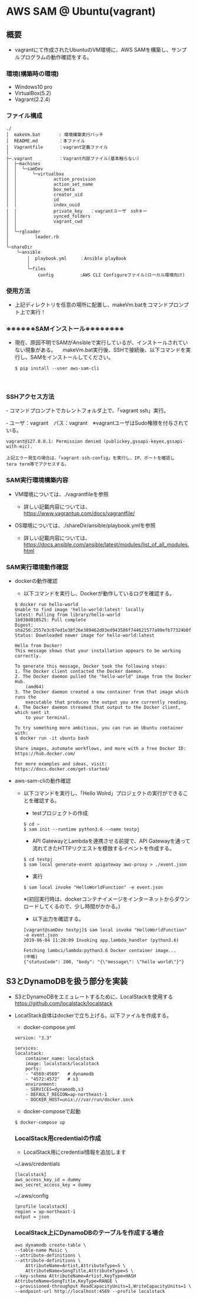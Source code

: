 # AWS SAM @ Ubuntu(vagrant)

## 概要
- vagrantにて作成されたUbuntuのVM環境に、AWS SAMを構築し、サンプルプログラムの動作確認をする。

### 環境(構築時の環境)
- Windows10 pro
- VirtualBox(5.2)
- Vagrant(2.2.4)

### ファイル構成

~~~
./
│  makeVm.bat		: 環境構築実行バッチ
│  README.md		：本ファイル
│  Vagrantfile		：vagrant定義ファイル
│
├─.vagrant			：Vagrant内部ファイル(基本触らない)
│  ├─machines
│  │  └─samDev
│  │      └─virtualbox
│  │              action_provision
│  │              action_set_name
│  │              box_meta
│  │              creator_uid
│  │              id
│  │              index_uuid
│  │              private_key	：vagrantユーザ　sshキー
│  │              synced_folders
│  │              vagrant_cwd
│  │
│  └─rgloader
│          loader.rb
│
└─shareDir
    └─ansible
        │  playbook.yml		：Ansible playBook
        │
        └─files
            config			:AWS CLI Configureファイル(ローカル環境向け)
~~~

### 使用方法
- 上記ディレクトリを任意の場所に配置し、makeVm.batをコマンドプロンプト上で実行！
### ※※※※※※SAMインストール※※※※※※※※
- 現在、原因不明でSAMがAnsibleで実行しているが、インストールされていない現象がある。
　makeVm.bat実行後、SSHで接続後、以下コマンドを実行し、SAMをインストールしてください。
	~~~
	$ pip install --user aws-sam-cli
	~~~
　

### SSHアクセス方法
‐ コマンドプロンプトでカレントフォルダ上で、「vagrant ssh」実行。

‐ ユーザ：vagrant　パス：vagrant　※vagrantユーザはSudo権限を付与されている。

~~~
vagrant@127.0.0.1: Permission denied (publickey,gssapi-keyex,gssapi-with-mic).

上記エラー発生の場合は、「vagrant ssh-config」を実行し、IP、ポートを確認し
tera term等でアクセスする。
~~~

### SAM実行環境構築内容

- VM環境については、./vagrantfileを参照
	- 詳しい記載内容については、https://www.vagrantup.com/docs/vagrantfile/

- OS環境については、./shareDir/ansible/playbook.ymlを参照
	- 詳しい記載内容については、https://docs.ansible.com/ansible/latest/modules/list_of_all_modules.html

### SAM実行環境動作確認
- dockerの動作確認
	- 以下コマンドを実行し、Dockerが動作しているログを確認する。
	~~~
	$ docker run hello-world
	Unable to find image 'hello-world:latest' locally
	latest: Pulling from library/hello-world
	1b930d010525: Pull complete
	Digest: sha256:2557e3c07ed1e38f26e389462d03ed943586f744621577a99efb77324b0fe535
	Status: Downloaded newer image for hello-world:latest

	Hello from Docker!
	This message shows that your installation appears to be working correctly.

	To generate this message, Docker took the following steps:
	1. The Docker client contacted the Docker daemon.
	2. The Docker daemon pulled the "hello-world" image from the Docker Hub.
		(amd64)
	3. The Docker daemon created a new container from that image which runs the
		executable that produces the output you are currently reading.
	4. The Docker daemon streamed that output to the Docker client, which sent it
		to your terminal.

	To try something more ambitious, you can run an Ubuntu container with:
	$ docker run -it ubuntu bash

	Share images, automate workflows, and more with a free Docker ID:
	https://hub.docker.com/

	For more examples and ideas, visit:
	https://docs.docker.com/get-started/
	~~~

- aws-sam-cliの動作確認
	- 以下コマンドを実行し、「Hello Wolrd」プロジェクトの実行ができることを確認する。
		- testプロジェクトの作成
		~~~
		$ cd ~
		$ sam init --runtime python3.6 --name testpj
		~~~

		- API GatewayとLambdaを連携させる前提で、API Gatewayを通って流れてきたHTTPリクエストを模倣するイベントを作成する。
		~~~
		$ cd testpj
		$ sam local generate-event apigateway aws-proxy > ./event.json
		~~~

		- 実行
		~~~
		$ sam local invoke "HelloWorldFunction" -e event.json
		~~~
		※(初回実行時は、dockerコンテナイメージをインターネットからダウンロードしてくるので、少し時間がかかる。)

		- 以下出力を確認する。
		~~~
		[vagrant@samDev testpj]$ sam local invoke "HelloWorldFunction" -e event.json
		2019-06-04 11:20:09 Invoking app.lambda_handler (python3.6)

		Fetching lambci/lambda:python3.6 Docker container image...
		(中略)
		{"statusCode": 200, "body": "{\"message\": \"hello world\"}"}
		~~~

## S3とDynamoDBを扱う部分を実装
- S3とDynamoDBをエミュレートするために、LocalStackを使用する
https://github.com/localstack/localstack

- LocalStack自体はdockerで立ち上げる。以下ファイルを作成する。
	- docker-compose.yml
	~~~
	version: "3.3"

	services:
	localstack:
		container_name: localstack
		image: localstack/localstack
		ports:
		- "4569:4569"	# dynamodb
		- "4572:4572"	# s3
		environment:
		- SERVICES=dynamodb,s3
		- DEFAULT_REGION=ap-northeast-1
		- DOCKER_HOST=unix:///var/run/docker.sock
	~~~

	- docker-composeで起動
	~~~
	$ docker-compose up
	~~~
	### LocalStack用credentialの作成
	- LocalStack用にcredential情報を追加します

	~/.aws/credentials
	~~~
	[localstack]
	aws_access_key_id = dummy
	aws_secret_access_key = dummy
	~~~
	~/.aws/config
	~~~
	[profile localstack]
	region = ap-northeast-1
	output = json
	~~~
	### LocalStack上にDynamoDBのテーブルを作成する場合
	~~~
	aws dynamodb create-table \
	--table-name Music \
	--attribute-definitions \
	--attribute-definitions \
		AttributeName=Artist,AttributeType=S \
		AttributeName=SongTitle,AttributeType=S \
	--key-schema AttributeName=Artist,KeyType=HASH AttributeName=SongTitle,KeyType=RANGE \
	--provisioned-throughput ReadCapacityUnits=1,WriteCapacityUnits=1 \
	--endpoint-url http://localhost:4569 --profile localstack
	~~~